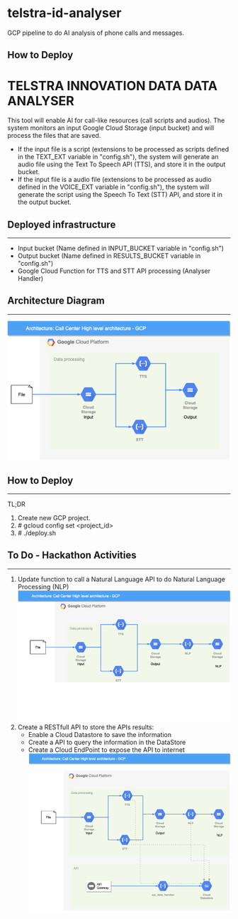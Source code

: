 # telstra-id-analyser
GCP pipeline to do AI analysis of phone calls and messages.


__How to Deploy__
--
# TELSTRA INNOVATION DATA DATA ANALYSER

This tool will enable AI for call-like resources (call scripts and audios). The system monitors an input Google Cloud Storage (input bucket) and will process the files that are saved.

* If the input file is a script (extensions to be processed as scripts defined in the TEXT_EXT variable in "config.sh"), the system will generate an audio file using the Text To Speech API (TTS), and store it in the output bucket.
* If the input file is a audio file (extensions to be processed as audio defined in the VOICE_EXT variable in "config.sh"), the system will generate the script using the Speech To Text (STT) API, and store it in the output bucket.

## Deployed infrastructure

---

* Input bucket (Name defined in INPUT_BUCKET variable in "config.sh")
* Output bucket (Name defined in RESULTS_BUCKET variable in "config.sh")
* Google Cloud Function for TTS and STT API processing (Analyser Handler)


## Architecture Diagram

---

![architecture](resources/starting_point.png)

## How to Deploy

---

TL;DR

1. Create new GCP project.
1. \# gcloud config set <project_id>
1. \# ./deploy.sh



## To Do - Hackathon Activities

---

1. Update function to call a Natural Language API to do Natural Language Processing (NLP)
![NLP](resources/NLP.png)
1. Create a RESTfull API to store the APIs results:
    * Enable a Cloud Datastore to save the information
    * Create a API to query the information in the DataStore
    * Create a Cloud EndPoint to expose the API to internet
    ![final](resources/final.png)

